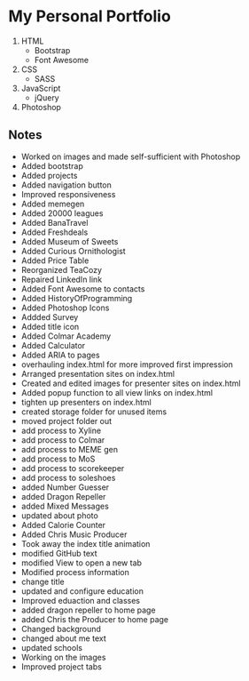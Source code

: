 # My Personal Portfolio

1. HTML
   - Bootstrap
   - Font Awesome
2. CSS
   - SASS
3. JavaScript
   - jQuery
4. Photoshop

## Notes

- Worked on images and made self-sufficient with Photoshop
- Added bootstrap
- Added projects
- Added navigation button
- Improved responsiveness
- Added memegen
- Added 20000 leagues
- Added BanaTravel
- Added Freshdeals
- Added Museum of Sweets
- Added Curious Ornithologist
- Added Price Table
- Reorganized TeaCozy
- Repaired LinkedIn link
- Added Font Awesome to contacts
- Added HistoryOfProgramming
- Added Photoshop Icons
- Addded Survey
- Added title icon
- Added Colmar Academy
- Added Calculator
- Added ARIA to pages
- overhauling index.html for more improved first impression
- Arranged presentation sites on index.html
- Created and edited images for presenter sites on index.html
- Added popup function to all view links on index.html
- tighten up presenters on index.html
- created storage folder for unused items
- moved project folder out
- add process to Xyline
- add process to Colmar
- add process to MEME gen
- add process to MoS
- add process to scorekeeper
- add process to soleshoes
- added Number Guesser
- added Dragon Repeller
- added Mixed Messages
- updated about photo
- Added Calorie Counter
- Added Chris Music Producer
- Took away the index title animation
- modified GitHub text
- modified View to open a new tab
- Modified process information
- change title
- updated and configure education
- Improved eduaction and classes
- added dragon repeller to home page
- added Chris the Producer to home page
- Changed background
- changed about me text
- updated schools
- Working on the images
- Improved project tabs
